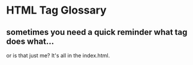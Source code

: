 # HTML Tag Glossary

## sometimes you need a quick reminder what tag does what...

or is that just me? It's all in the index.html.
